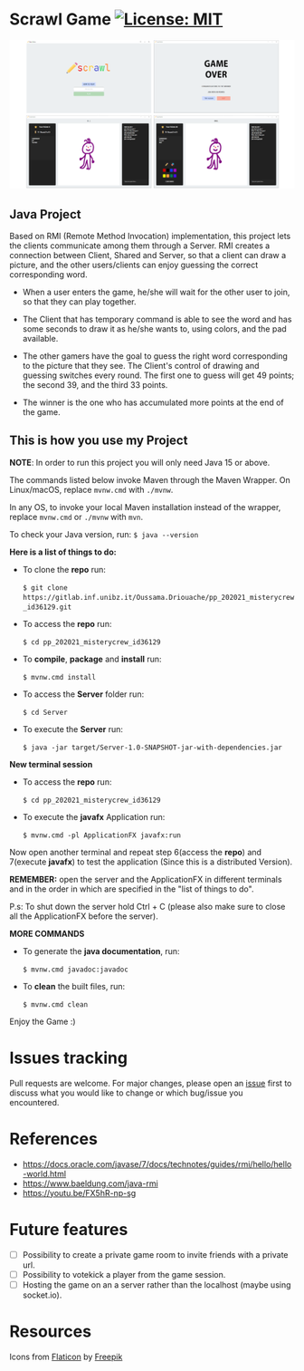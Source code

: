 # Scrawl Game [![License: MIT](https://img.shields.io/badge/License-MIT-yellow.svg)](https://opensource.org/licenses/MIT)

![Image of Scrawl game](doc/Image-Game.png)

## Java Project

Based on RMI (Remote Method Invocation) implementation, this project lets the clients communicate among them through a Server.
RMI creates a connection between Client, Shared and Server, so that a client can draw a picture, and the other users/clients can enjoy guessing the correct corresponding word.

- When a user enters the game, he/she will wait for the other user to join, so that they can play together.

- The Client that has temporary command is able to see the word and has some seconds to draw it as he/she wants to, using colors, and the pad available.

- The other gamers have the goal to guess the right word corresponding to the picture that they see.
  The Client's control of drawing and guessing switches every round.
  The first one to guess will get 49 points; the second 39, and the third 33 points.

- The winner is the one who has accumulated more points at the end of the game.


## This is how you use my Project

**NOTE**: In order to run this project you will only need Java 15 or above.

The commands listed below invoke Maven through the Maven Wrapper. On Linux/macOS, replace
``mvnw.cmd`` with ``./mvnw``.

In any OS, to invoke your local Maven installation instead of the wrapper, replace
``mvnw.cmd`` or ``./mvnw`` with ``mvn``.

To check your Java version, run:
``
$ java --version
``

**Here is a list of things to do:**

  - To clone the **repo** run:

    ``
     $ git clone https://gitlab.inf.unibz.it/Oussama.Driouache/pp_202021_misterycrew_id36129.git
    ``
    

  - To access the **repo** run:

    ``
    $ cd pp_202021_misterycrew_id36129
    ``
    

  - To **compile**, **package** and **install** run:

    ``
    $ mvnw.cmd install
    ``
    

  - To access the **Server** folder run:

    ``
    $ cd Server
    ``
    

  - To execute the **Server** run:

    ``
    $ java -jar target/Server-1.0-SNAPSHOT-jar-with-dependencies.jar
    ``

**New terminal session**

  - To access the **repo** run:

    ``
    $ cd pp_202021_misterycrew_id36129
    ``
    

  - To execute the **javafx** Application run: 

    ``
    $ mvnw.cmd -pl ApplicationFX javafx:run
    ``
    
Now open another terminal and repeat step 6(access the **repo**) and 7(execute **javafx**) to test the application
(Since this is a distributed Version).

**REMEMBER:** open the server and the ApplicationFX in different terminals
and in the order in which are specified in the "list of things to do".

P.s: To shut down the server hold Ctrl + C (please also make sure to 
close all the ApplicationFX before the server).

**MORE COMMANDS**

- To generate the **java documentation**, run:

  ``
  $ mvnw.cmd javadoc:javadoc
  ``


- To **clean** the built files, run:

  ``
  $ mvnw.cmd clean
  ``

Enjoy the Game :)

# Issues tracking 

Pull requests are welcome. For major changes, please open an [issue](https://gitlab.inf.unibz.it/Oussama.Driouache/pp_202021_misterycrew_id36129/-/issues) first to discuss what you would like to change
or which bug/issue you encountered.

# References

- https://docs.oracle.com/javase/7/docs/technotes/guides/rmi/hello/hello-world.html
- https://www.baeldung.com/java-rmi
- https://youtu.be/FX5hR-np-sg

# Future features

- [ ] Possibility to create a private game room to invite friends with a private url.
- [ ] Possibility to votekick a player from the game session.
- [ ] Hosting the game on an a server rather than the localhost (maybe using socket.io).

# Resources

Icons from [Flaticon](https://www.flaticon.com/) by [Freepik](https://it.freepik.com/)
